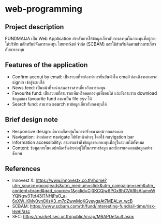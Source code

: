 # web-programming

## Project description

FUNDMAIJA เป็น Web Application สำหรับการให้ข้อมูลเกี่ยวกับการลงทุนในกองทุนที่อยู่ภายใต้บริษัท หลักทรัพย์จัดการกองทุน ไทยพาณิชย์ จำกัด (SCBAM) และใช้สำหรับติดตามข่าวสารเกี่ยวกับการลงทุน  

## Features of the application

- Confirm accout by email: เป็นระบบที่จะต้องทำการยืนยันตัวใน email ก่อนถึงจะสามารถ signin เข้าสู่ระบบได้
- News feed: เป็นหน้าที่จะนำเสนอข่าวสารเกี่ยวกับการลงทุน
- Favourite fund: เป็นระบบที่สามารถเพิ่มหรือลดกองทุนที่ชอบได้ แล้ะยังสามารถ download ข้อมูลของ favourite fund ลงมาเป็น file csv ได้
- Search fund: สามารถ search หาข้อมูลเกี่ยวกับกองทุนได้

## Brief design note

- Responsive design: มีความยืดหยุ่นในการปรับขนาดหน้าจอแสดงผล
- Navigation: ง่ายต่อการ navigate ไปยังหน้าต่างๆ โดยใช้ navigation bar
- Information accessibility: สามารถเข้าถึงข้อมูลของกองทุนที่อยู่ในระบบได้ทั้งหมด
- Content: ข้อมูลภายในแอปพลิเคชันง่ายต่อผู้ใช้ในการหาข้อมูล และมีการแสดงผลข้อมูลอย่างชัดเจน

## References

- Innovest X: https://www.innovestx.co.th/home?utm_source=googleads&utm_medium=click&utm_campaign=sem&utm_content=brand&gad_source=1&gclid=Cj0KCQjw6PGxBhCVARIsAIumnWYQNgw3Ttd43ITNHjPaO_a-6xXW_KMy0yn0XsX3_m7dZwwMgKGyevgaAt7MEALw_wcB
- SCBAM: https://www.scbam.com/th/fund/interesting-fund/all-time/risk-level/asc
- SEC: https://market.sec.or.th/public/mrap/MRAPDefault.aspx